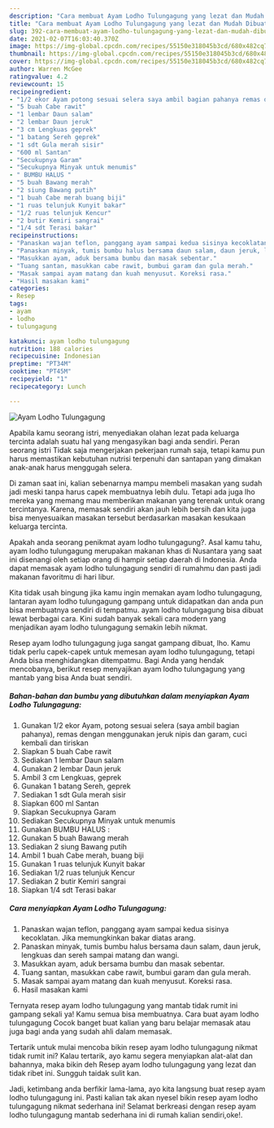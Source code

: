 ```yaml
---
description: "Cara membuat Ayam Lodho Tulungagung yang lezat dan Mudah Dibuat"
title: "Cara membuat Ayam Lodho Tulungagung yang lezat dan Mudah Dibuat"
slug: 392-cara-membuat-ayam-lodho-tulungagung-yang-lezat-dan-mudah-dibuat
date: 2021-02-07T16:03:40.370Z
image: https://img-global.cpcdn.com/recipes/55150e318045b3cd/680x482cq70/ayam-lodho-tulungagung-foto-resep-utama.jpg
thumbnail: https://img-global.cpcdn.com/recipes/55150e318045b3cd/680x482cq70/ayam-lodho-tulungagung-foto-resep-utama.jpg
cover: https://img-global.cpcdn.com/recipes/55150e318045b3cd/680x482cq70/ayam-lodho-tulungagung-foto-resep-utama.jpg
author: Warren McGee
ratingvalue: 4.2
reviewcount: 15
recipeingredient:
- "1/2 ekor Ayam potong sesuai selera saya ambil bagian pahanya remas dengan menggunakan jeruk nipis dan garam cuci kembali dan tiriskan"
- "5 buah Cabe rawit"
- "1 lembar Daun salam"
- "2 lembar Daun jeruk"
- "3 cm Lengkuas geprek"
- "1 batang Sereh geprek"
- "1 sdt Gula merah sisir"
- "600 ml Santan"
- "Secukupnya Garam"
- "Secukupnya Minyak untuk menumis"
- " BUMBU HALUS "
- "5 buah Bawang merah"
- "2 siung Bawang putih"
- "1 buah Cabe merah buang biji"
- "1 ruas telunjuk Kunyit bakar"
- "1/2 ruas telunjuk Kencur"
- "2 butir Kemiri sangrai"
- "1/4 sdt Terasi bakar"
recipeinstructions:
- "Panaskan wajan teflon, panggang ayam sampai kedua sisinya kecoklatan. Jika memungkinkan bakar diatas arang."
- "Panaskan minyak, tumis bumbu halus bersama daun salam, daun jeruk, lengkuas dan sereh sampai matang dan wangi."
- "Masukkan ayam, aduk bersama bumbu dan masak sebentar."
- "Tuang santan, masukkan cabe rawit, bumbui garam dan gula merah."
- "Masak sampai ayam matang dan kuah menyusut. Koreksi rasa."
- "Hasil masakan kami"
categories:
- Resep
tags:
- ayam
- lodho
- tulungagung

katakunci: ayam lodho tulungagung 
nutrition: 188 calories
recipecuisine: Indonesian
preptime: "PT34M"
cooktime: "PT45M"
recipeyield: "1"
recipecategory: Lunch

---
```



![Ayam Lodho Tulungagung](https://img-global.cpcdn.com/recipes/55150e318045b3cd/680x482cq70/ayam-lodho-tulungagung-foto-resep-utama.jpg)

Apabila kamu seorang istri, menyediakan olahan lezat pada keluarga tercinta adalah suatu hal yang mengasyikan bagi anda sendiri. Peran seorang istri Tidak saja mengerjakan pekerjaan rumah saja, tetapi kamu pun harus memastikan kebutuhan nutrisi terpenuhi dan santapan yang dimakan anak-anak harus menggugah selera.

Di zaman  saat ini, kalian sebenarnya mampu membeli masakan yang sudah jadi meski tanpa harus capek membuatnya lebih dulu. Tetapi ada juga lho mereka yang memang mau memberikan makanan yang terenak untuk orang tercintanya. Karena, memasak sendiri akan jauh lebih bersih dan kita juga bisa menyesuaikan masakan tersebut berdasarkan masakan kesukaan keluarga tercinta. 



Apakah anda seorang penikmat ayam lodho tulungagung?. Asal kamu tahu, ayam lodho tulungagung merupakan makanan khas di Nusantara yang saat ini disenangi oleh setiap orang di hampir setiap daerah di Indonesia. Anda dapat memasak ayam lodho tulungagung sendiri di rumahmu dan pasti jadi makanan favoritmu di hari libur.

Kita tidak usah bingung jika kamu ingin memakan ayam lodho tulungagung, lantaran ayam lodho tulungagung gampang untuk didapatkan dan anda pun bisa membuatnya sendiri di tempatmu. ayam lodho tulungagung bisa dibuat lewat berbagai cara. Kini sudah banyak sekali cara modern yang menjadikan ayam lodho tulungagung semakin lebih nikmat.

Resep ayam lodho tulungagung juga sangat gampang dibuat, lho. Kamu tidak perlu capek-capek untuk memesan ayam lodho tulungagung, tetapi Anda bisa menghidangkan ditempatmu. Bagi Anda yang hendak mencobanya, berikut resep menyajikan ayam lodho tulungagung yang mantab yang bisa Anda buat sendiri.

<!--inarticleads1-->

##### Bahan-bahan dan bumbu yang dibutuhkan dalam menyiapkan Ayam Lodho Tulungagung:

1. Gunakan 1/2 ekor Ayam, potong sesuai selera (saya ambil bagian pahanya), remas dengan menggunakan jeruk nipis dan garam, cuci kembali dan tiriskan
1. Siapkan 5 buah Cabe rawit
1. Sediakan 1 lembar Daun salam
1. Gunakan 2 lembar Daun jeruk
1. Ambil 3 cm Lengkuas, geprek
1. Gunakan 1 batang Sereh, geprek
1. Sediakan 1 sdt Gula merah sisir
1. Siapkan 600 ml Santan
1. Siapkan Secukupnya Garam
1. Sediakan Secukupnya Minyak untuk menumis
1. Gunakan  BUMBU HALUS :
1. Gunakan 5 buah Bawang merah
1. Sediakan 2 siung Bawang putih
1. Ambil 1 buah Cabe merah, buang biji
1. Gunakan 1 ruas telunjuk Kunyit bakar
1. Sediakan 1/2 ruas telunjuk Kencur
1. Sediakan 2 butir Kemiri sangrai
1. Siapkan 1/4 sdt Terasi bakar




<!--inarticleads2-->

##### Cara menyiapkan Ayam Lodho Tulungagung:

1. Panaskan wajan teflon, panggang ayam sampai kedua sisinya kecoklatan. Jika memungkinkan bakar diatas arang.
1. Panaskan minyak, tumis bumbu halus bersama daun salam, daun jeruk, lengkuas dan sereh sampai matang dan wangi.
1. Masukkan ayam, aduk bersama bumbu dan masak sebentar.
1. Tuang santan, masukkan cabe rawit, bumbui garam dan gula merah.
1. Masak sampai ayam matang dan kuah menyusut. Koreksi rasa.
1. Hasil masakan kami




Ternyata resep ayam lodho tulungagung yang mantab tidak rumit ini gampang sekali ya! Kamu semua bisa membuatnya. Cara buat ayam lodho tulungagung Cocok banget buat kalian yang baru belajar memasak atau juga bagi anda yang sudah ahli dalam memasak.

Tertarik untuk mulai mencoba bikin resep ayam lodho tulungagung nikmat tidak rumit ini? Kalau tertarik, ayo kamu segera menyiapkan alat-alat dan bahannya, maka bikin deh Resep ayam lodho tulungagung yang lezat dan tidak ribet ini. Sungguh taidak sulit kan. 

Jadi, ketimbang anda berfikir lama-lama, ayo kita langsung buat resep ayam lodho tulungagung ini. Pasti kalian tak akan nyesel bikin resep ayam lodho tulungagung nikmat sederhana ini! Selamat berkreasi dengan resep ayam lodho tulungagung mantab sederhana ini di rumah kalian sendiri,oke!.

